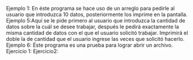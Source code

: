Ejemplo 1: En éste programa se hace uso de un arreglo para pedirle al usuario que introduzca 10 datos, posteriormente los imprime en la pantalla.
Ejemplo 5:Aquí se le pide primero al usuario que introduzca la cantidad de datos sobre la cuál se desee trabajar, después le pedirá exactamente la misma cantidad de datos con el que el usuario solicitó trabajar. Imprimirá el doble la de cantidad que el usuario ingrese las veces que solicitó hacerlo.
Ejemplo 6: Éste programa es una prueba para lograr abrir un archivo.
Ejercicio 1:
Ejercicio2:

